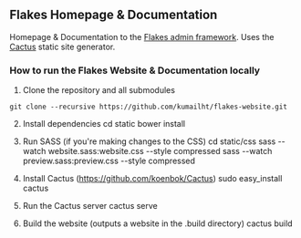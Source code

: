 ## Flakes Homepage & Documentation
Homepage & Documentation to the [Flakes admin framework](https://github.com/kumailht/flakes/). Uses the [Cactus](https://github.com/koenbok/Cactus) static site generator. 

### How to run the Flakes Website & Documentation locally

1. Clone the repository and all submodules

  `git clone --recursive https://github.com/kumailht/flakes-website.git`

2. Install dependencies
cd static
bower install

3. Run SASS (if you're making changes to the CSS)
cd static/css
sass --watch website.sass:website.css --style compressed
sass --watch preview.sass:preview.css --style compressed


3. Install Cactus (https://github.com/koenbok/Cactus)
sudo easy_install cactus

4. Run the Cactus server
cactus serve

4. Build the website (outputs a website in the .build directory)
cactus build
